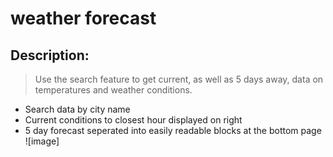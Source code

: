 # weather forecast
## Description:
> Use the search feature to get current, as well as 5 days away, data on temperatures and weather conditions.
* Search data by city name
* Current conditions to closest hour displayed on right
* 5 day forecast seperated into easily readable blocks at the bottom page
![image] 
